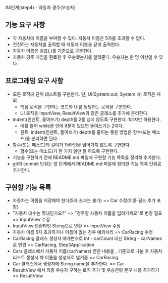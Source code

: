 #4단계(step4) - 자동차 경주(우승자)
## 기능 요구 사항
- 각 자동차에 이름을 부여할 수 있다. 자동차 이름은 5자를 초과할 수 없다.
- 전진하는 자동차를 출력할 때 자동차 이름을 같이 출력한다.
- 자동차 이름은 쉼표(,)를 기준으로 구분한다.
- 자동차 경주 게임을 환료한 후 우승했는지를 알려준다. 우승자는 한 명 이상일 수 있다.

## 프로그래밍 요구 사항
- 모든 로직에 단위 테스트를 구현한다. 단, UI(System.out, System.in) 로직은 제외
    - 핵심 로직을 구현하는 코드와 UI를 담당하는 로직을 구분한다.
    - UI 로직을 InputView, ResultView와 같은 클래스를 추가해 분리한다.
- indent(인덴트, 들여쓰기) depth를 2를 넘지 않도록 구현한다. 1까지만 허용한다.
    - 예를 들어 while문 안에 if문이 있으면 들여쓰기는 2이다.
    - 힌트: indent(인덴트, 들여쓰기) depth를 줄이는 좋은 방법은 함수(또는 메소드)를 분리하면 된다.
- 함수(또는 메소드)의 길이가 15라인을 넘어가지 않도록 구현한다.
    - 함수(또는 메소드)가 한 가지 일만 잘 하도록 구현한다.
- 기능을 구현하기 전에 README.md 파일에 구현할 기능 목록을 정리해 추가한다.
- git의 commit 단위는 앞 단계에서 README.md 파일에 정리한 기능 목록 단위로 추가한다.

## 구현할 기능 목록
- 자동차는 이름을 저장해야 한다(5자 초과는 불가) => Car 수정(이름 필드 추가 포함)
- "자동차 대수는 몇대인가요?" => "경주할 자동차 이름을 입려가세요"로 변경 필요 => InputView 수정
- InputView 반환타입 String으로 변환 => InputView 수정
- 자동차 이름 5자 초과하거나 이름이 없는 경우 예외처리 => CarRacing 수정
- CarRacing 클래스 생성자 매개변수로 Int - carCount 대신 String - carNames로 변경 => CarRacing, Step3Application
- Cars 클래스에서 자동차 이름(carNames) 받은 내용을 , 기준으로 나눈 후 자동차 리스트 생성시 차 이름을 생성자로 넘겨줌 => CarRacing
- Car 클래스에서 생성자에 String name을 추가한다. => Car
- ResultView 에서 최종 우승자 구하는 로직 추가 및 우승관련 문구 내용 추가하기 => ResultView